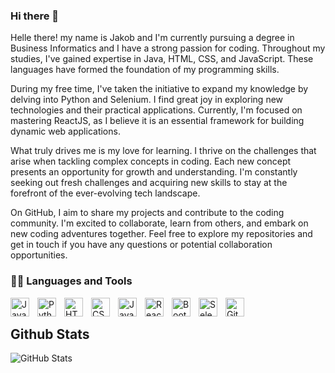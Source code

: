 <h3>Hi there 👋</h3>
<span>
    Helle there! my name is Jakob and I'm currently pursuing a degree in Business Informatics and I have a strong passion for coding. Throughout my studies, I've gained expertise in Java, HTML, CSS, and JavaScript. These languages have formed the foundation of my programming skills.

During my free time, I've taken the initiative to expand my knowledge by delving into Python and Selenium. I find great joy in exploring new technologies and their practical applications. Currently, I'm focused on mastering ReactJS, as I believe it is an essential framework for building dynamic web applications.

What truly drives me is my love for learning. I thrive on the challenges that arise when tackling complex concepts in coding. Each new concept presents an opportunity for growth and understanding. I'm constantly seeking out fresh challenges and acquiring new skills to stay at the forefront of the ever-evolving tech landscape.

On GitHub, I aim to share my projects and contribute to the coding community. I'm excited to collaborate, learn from others, and embark on new coding adventures together. Feel free to explore my repositories and get in touch if you have any questions or potential collaboration opportunities.
</span>

<h3>👨‍💻 Languages and Tools</h3>

<p>
    <img align="left" alt="Java" width="30px" style="padding-right:10px;" src="https://cdn.jsdelivr.net/gh/devicons/devicon/icons/java/java-original.svg"/>
    <img align="left" alt="Python" width="30px" style="padding-right:10px;" src="https://cdn.jsdelivr.net/gh/devicons/devicon/icons/python/python-plain.svg" />
    <img align="left" alt="HTML" width="30px" style="padding-right:10px;" src="https://cdn.jsdelivr.net/gh/devicons/devicon/icons/html5/html5-plain.svg" />
    <img align="left" alt="CSS" width="30px" style="padding-right:10px;" src="https://cdn.jsdelivr.net/gh/devicons/devicon/icons/css3/css3-plain.svg" />
    <img align="left" alt="JavaScript" width="30px" style="padding-right:10px;" src="https://cdn.jsdelivr.net/gh/devicons/devicon/icons/javascript/javascript-plain.svg" />
    <img align="left" alt="React" width="30px" style="padding-right:10px;" src="https://cdn.jsdelivr.net/gh/devicons/devicon/icons/react/react-original.svg" />
    <img align="left" alt="Bootstrap" width="30px" style="padding-right:10px;" src="https://cdn.jsdelivr.net/gh/devicons/devicon/icons/bootstrap/bootstrap-original.svg" />
    <img align="left" alt="Selenium" width="30px" style="padding-right:10px;" src="https://cdn.jsdelivr.net/gh/devicons/devicon/icons/selenium/selenium-original.svg" />
    <img align="left" alt="GitHub" width="30px" style="padding-right:10px;" src="https://cdn.jsdelivr.net/gh/devicons/devicon/icons/github/github-original.svg" />
</p>

<br>
<h2>Github Stats</h2>
<p><img src="https://github-readme-stats.vercel.app/api?username=yacoubayo&amp;show_icons=true" alt="GitHub Stats">
</p>
